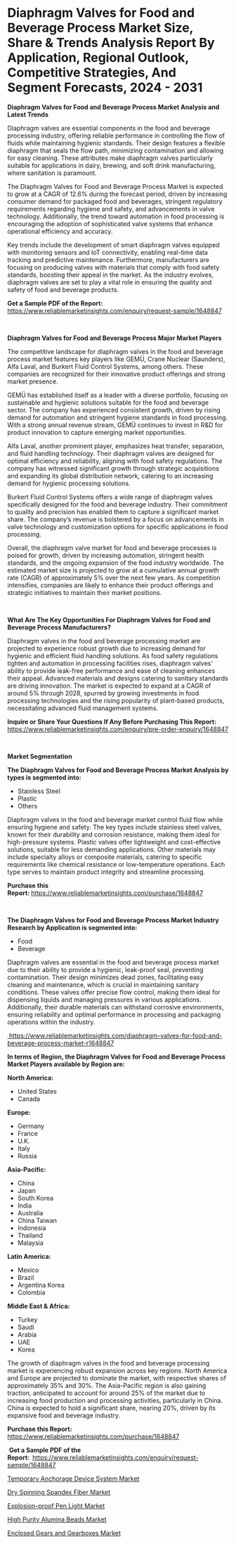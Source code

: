 <p><h1>Diaphragm Valves for Food and Beverage Process Market Size, Share & Trends Analysis Report By Application, Regional Outlook, Competitive Strategies, And Segment Forecasts, 2024 - 2031</h1></p><p><strong>Diaphragm Valves for Food and Beverage Process Market Analysis and Latest Trends</strong></p>
<p><p>Diaphragm valves are essential components in the food and beverage processing industry, offering reliable performance in controlling the flow of fluids while maintaining hygienic standards. Their design features a flexible diaphragm that seals the flow path, minimizing contamination and allowing for easy cleaning. These attributes make diaphragm valves particularly suitable for applications in dairy, brewing, and soft drink manufacturing, where sanitation is paramount.</p><p>The Diaphragm Valves for Food and Beverage Process Market is expected to grow at a CAGR of 12.6% during the forecast period, driven by increasing consumer demand for packaged food and beverages, stringent regulatory requirements regarding hygiene and safety, and advancements in valve technology. Additionally, the trend toward automation in food processing is encouraging the adoption of sophisticated valve systems that enhance operational efficiency and accuracy.</p><p>Key trends include the development of smart diaphragm valves equipped with monitoring sensors and IoT connectivity, enabling real-time data tracking and predictive maintenance. Furthermore, manufacturers are focusing on producing valves with materials that comply with food safety standards, boosting their appeal in the market. As the industry evolves, diaphragm valves are set to play a vital role in ensuring the quality and safety of food and beverage products.</p></p>
<p><strong>Get a Sample PDF of the Report:&nbsp;</strong> <a href="https://www.reliablemarketinsights.com/enquiry/request-sample/1648847?utm_campaign=1264&utm_medium=2&utm_source=Github&utm_content=ia&utm_term=15102024&utm_id=diaphragm-valves-for-food-and-beverage-process">https://www.reliablemarketinsights.com/enquiry/request-sample/1648847</a></p>
<p>&nbsp;</p>
<p><strong>Diaphragm Valves for Food and Beverage Process Major Market Players</strong></p>
<p><p>The competitive landscape for diaphragm valves in the food and beverage process market features key players like GEMÜ, Crane Nuclear (Saunders), Alfa Laval, and Burkert Fluid Control Systems, among others. These companies are recognized for their innovative product offerings and strong market presence. </p><p>GEMÜ has established itself as a leader with a diverse portfolio, focusing on sustainable and hygienic solutions suitable for the food and beverage sector. The company has experienced consistent growth, driven by rising demand for automation and stringent hygiene standards in food processing. With a strong annual revenue stream, GEMÜ continues to invest in R&D for product innovation to capture emerging market opportunities.</p><p>Alfa Laval, another prominent player, emphasizes heat transfer, separation, and fluid handling technology. Their diaphragm valves are designed for optimal efficiency and reliability, aligning with food safety regulations. The company has witnessed significant growth through strategic acquisitions and expanding its global distribution network, catering to an increasing demand for hygienic processing solutions.</p><p>Burkert Fluid Control Systems offers a wide range of diaphragm valves specifically designed for the food and beverage industry. Their commitment to quality and precision has enabled them to capture a significant market share. The company’s revenue is bolstered by a focus on advancements in valve technology and customization options for specific applications in food processing.</p><p>Overall, the diaphragm valve market for food and beverage processes is poised for growth, driven by increasing automation, stringent health standards, and the ongoing expansion of the food industry worldwide. The estimated market size is projected to grow at a cumulative annual growth rate (CAGR) of approximately 5% over the next few years. As competition intensifies, companies are likely to enhance their product offerings and strategic initiatives to maintain their market positions.</p></p>
<p>&nbsp;</p>
<p><strong>What Are The Key Opportunities For Diaphragm Valves for Food and Beverage Process Manufacturers?</strong></p>
<p><p>Diaphragm valves in the food and beverage processing market are projected to experience robust growth due to increasing demand for hygienic and efficient fluid handling solutions. As food safety regulations tighten and automation in processing facilities rises, diaphragm valves' ability to provide leak-free performance and ease of cleaning enhances their appeal. Advanced materials and designs catering to sanitary standards are driving innovation. The market is expected to expand at a CAGR of around 5% through 2028, spurred by growing investments in food processing technologies and the rising popularity of plant-based products, necessitating advanced fluid management systems.</p></p>
<p><strong>Inquire or Share Your Questions If Any Before Purchasing This Report:</strong> <a href="https://www.reliablemarketinsights.com/enquiry/pre-order-enquiry/1648847?utm_campaign=1264&utm_medium=2&utm_source=Github&utm_content=ia&utm_term=15102024&utm_id=diaphragm-valves-for-food-and-beverage-process">https://www.reliablemarketinsights.com/enquiry/pre-order-enquiry/1648847</a></p>
<p>&nbsp;</p>
<p><strong>Market Segmentation</strong></p>
<p><strong>The Diaphragm Valves for Food and Beverage Process Market Analysis by types is segmented into:</strong></p>
<p><ul><li>Stainless Steel</li><li>Plastic</li><li>Others</li></ul></p>
<p><p>Diaphragm valves in the food and beverage market control fluid flow while ensuring hygiene and safety. The key types include stainless steel valves, known for their durability and corrosion resistance, making them ideal for high-pressure systems. Plastic valves offer lightweight and cost-effective solutions, suitable for less demanding applications. Other materials may include specialty alloys or composite materials, catering to specific requirements like chemical resistance or low-temperature operations. Each type serves to maintain product integrity and streamline processing.</p></p>
<p><strong>Purchase this Report:&nbsp;</strong><a href="https://www.reliablemarketinsights.com/purchase/1648847?utm_campaign=1264&utm_medium=2&utm_source=Github&utm_content=ia&utm_term=15102024&utm_id=diaphragm-valves-for-food-and-beverage-process">https://www.reliablemarketinsights.com/purchase/1648847</a></p>
<p>&nbsp;</p>
<p><strong>The Diaphragm Valves for Food and Beverage Process Market Industry Research by Application is segmented into:</strong></p>
<p><ul><li>Food</li><li>Beverage</li></ul></p>
<p><p>Diaphragm valves are essential in the food and beverage process market due to their ability to provide a hygienic, leak-proof seal, preventing contamination. Their design minimizes dead zones, facilitating easy cleaning and maintenance, which is crucial in maintaining sanitary conditions. These valves offer precise flow control, making them ideal for dispensing liquids and managing pressures in various applications. Additionally, their durable materials can withstand corrosive environments, ensuring reliability and optimal performance in processing and packaging operations within the industry.</p></p>
<p><a href="https://www.reliablemarketinsights.com/diaphragm-valves-for-food-and-beverage-process-market-r1648847?utm_campaign=1264&utm_medium=2&utm_source=Github&utm_content=ia&utm_term=15102024&utm_id=diaphragm-valves-for-food-and-beverage-process">&nbsp;https://www.reliablemarketinsights.com/diaphragm-valves-for-food-and-beverage-process-market-r1648847</a></p>
<p><strong>In terms of Region, the Diaphragm Valves for Food and Beverage Process Market Players available by Region are:</strong></p>
<p>
    <p> <strong> North America: </strong>
        <ul>
            <li>United States</li>
            <li>Canada</li>
        </ul>
        </p> 
    <p> <strong> Europe: </strong>
        <ul>
            <li>Germany</li>
            <li>France</li>
            <li>U.K.</li>
            <li>Italy</li>
            <li>Russia</li>
        </ul>
        </p> 
    <p> <strong> Asia-Pacific: </strong>
        <ul>
            <li>China</li>
            <li>Japan</li>
            <li>South Korea</li>
            <li>India</li>
            <li>Australia</li>
            <li>China Taiwan</li>
            <li>Indonesia</li>
            <li>Thailand</li>
            <li>Malaysia</li>
        </ul>
        </p> 
    <p> <strong> Latin America: </strong>
        <ul>
            <li>Mexico</li>
            <li>Brazil</li>
            <li>Argentina Korea</li>
            <li>Colombia</li>
        </ul>
        </p> 
    <p> <strong> Middle East & Africa: </strong>
        <ul>
            <li>Turkey</li>
            <li>Saudi</li>
            <li>Arabia</li>
            <li>UAE</li>
            <li>Korea</li>
        </ul>
    </p>
    </p>
<p><p>The growth of diaphragm valves in the food and beverage processing market is experiencing robust expansion across key regions. North America and Europe are projected to dominate the market, with respective shares of approximately 35% and 30%. The Asia-Pacific region is also gaining traction, anticipated to account for around 25% of the market due to increasing food production and processing activities, particularly in China. China is expected to hold a significant share, nearing 20%, driven by its expansive food and beverage industry.</p></p>
<p><strong>Purchase this Report: </strong><a href="https://www.reliablemarketinsights.com/purchase/1648847?utm_campaign=1264&utm_medium=2&utm_source=Github&utm_content=ia&utm_term=15102024&utm_id=diaphragm-valves-for-food-and-beverage-process">https://www.reliablemarketinsights.com/purchase/1648847</a></p>
<p>&nbsp;<strong>Get a Sample PDF of the Report:&nbsp;&nbsp;</strong><a href="https://www.reliablemarketinsights.com/enquiry/request-sample/1648847?utm_campaign=1264&utm_medium=2&utm_source=Github&utm_content=ia&utm_term=15102024&utm_id=diaphragm-valves-for-food-and-beverage-process">https://www.reliablemarketinsights.com/enquiry/request-sample/1648847</a></p>
<p><strong></strong></p>
<p><p><a href="https://www.linkedin.com/pulse/temporary-anchorage-device-system-market-size-share-analysis-m1mje?trk=public_post_embed_feed-article-content&utm_campaign=1264&utm_medium=2&utm_source=Github&utm_content=ia&utm_term=15102024&utm_id=diaphragm-valves-for-food-and-beverage-process">Temporary Anchorage Device System Market</a></p><p><a href="https://www.linkedin.com/pulse/investing-dry-spinning-spandex-fiber-market-trends-leading-gvree?trk=public_post_embed_feed-article-content&utm_campaign=1264&utm_medium=2&utm_source=Github&utm_content=ia&utm_term=15102024&utm_id=diaphragm-valves-for-food-and-beverage-process">Dry Spinning Spandex Fiber Market</a></p><p><a href="https://www.linkedin.com/pulse/explosion-proof-pen-light-market-global-regional-analysis-pwrde?trk=public_post_embed_feed-article-content&utm_campaign=1264&utm_medium=2&utm_source=Github&utm_content=ia&utm_term=15102024&utm_id=diaphragm-valves-for-food-and-beverage-process">Explosion-proof Pen Light Market</a></p><p><a href="https://www.linkedin.com/pulse/high-purity-alumina-beads-market-overview-forecast-2024-yny6e?trk=public_post_embed_feed-article-content&utm_campaign=1264&utm_medium=2&utm_source=Github&utm_content=ia&utm_term=15102024&utm_id=diaphragm-valves-for-food-and-beverage-process">High Purity Alumina Beads Market</a></p><p><a href="https://github.com/gdfhhhj/Market-Research-Report-List-6/blob/main/enclosed-gears-and-gearboxes-market.md?utm_campaign=1264&utm_medium=2&utm_source=Github&utm_content=ia&utm_term=15102024&utm_id=diaphragm-valves-for-food-and-beverage-process">Enclosed Gears and Gearboxes Market</a></p></p>